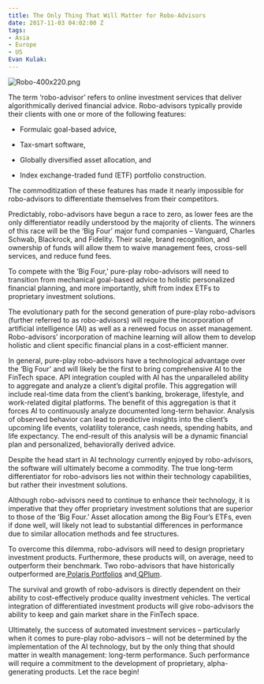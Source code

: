```yaml
---
title: The Only Thing That Will Matter for Robo-Advisors
date: 2017-11-03 04:02:00 Z
tags:
- Asia
- Europe
- US
Evan Kulak: 
---
```


![Robo-400x220.png](/uploads/Robo-400x220.png)

The term ‘robo-advisor’ refers to online investment services that deliver algorithmically derived financial advice. Robo-advisors typically provide their clients with one or more of the following features:

* Formulaic goal-based advice,

* Tax-smart software,

* Globally diversified asset allocation, and

* Index exchange-traded fund (ETF) portfolio construction.

The commoditization of these features has made it nearly impossible for robo-advisors to differentiate themselves from their competitors. <!-- more -->

Predictably, robo-advisors have begun a race to zero, as lower fees are the only differentiator readily understood by the majority of clients. The winners of this race will be the ‘Big Four’ major fund companies – Vanguard, Charles Schwab, Blackrock, and Fidelity. Their scale, brand recognition, and ownership of funds will allow them to waive management fees, cross-sell services, and reduce fund fees.

To compete with the ‘Big Four,’ pure-play robo-advisors will need to transition from mechanical goal-based advice to holistic personalized financial planning, and more importantly, shift from index ETFs to proprietary investment solutions.

The evolutionary path for the second generation of pure-play robo-advisors (further referred to as robo-advisors) will require the incorporation of artificial intelligence (AI) as well as a renewed focus on asset management. Robo-advisors’ incorporation of machine learning will allow them to develop holistic and client specific financial plans in a cost-efficient manner.

In general, pure-play robo-advisors have a technological advantage over the ‘Big Four’ and will likely be the first to bring comprehensive AI to the FinTech space. API integration coupled with AI has the unparalleled ability to aggregate and analyze a client’s digital profile. This aggregation will include real-time data from the client’s banking, brokerage, lifestyle, and work-related digital platforms. The benefit of this aggregation is that it forces AI to continuously analyze documented long-term behavior. Analysis of observed behavior can lead to predictive insights into the client’s upcoming life events, volatility tolerance, cash needs, spending habits, and life expectancy. The end-result of this analysis will be a dynamic financial plan and personalized, behaviorally derived advice.

Despite the head start in AI technology currently enjoyed by robo-advisors, the software will ultimately become a commodity. The true long-term differentiator for robo-advisors lies not within their technology capabilities, but rather their investment solutions.

Although robo-advisors need to continue to enhance their technology, it is imperative that they offer proprietary investment solutions that are superior to those of the ‘Big Four.’ Asset allocation among the Big Four’s ETFs, even if done well, will likely not lead to substantial differences in performance due to similar allocation methods and fee structures.

To overcome this dilemma, robo-advisors will need to design proprietary investment products. Furthermore, these products will, on average, need to outperform their benchmark. Two robo-advisors that have historically outperformed are[ Polaris Portfolios](http://www.polarisportfolios.com/) and[ QPlum](https://www.qplum.co/).

The survival and growth of robo-advisors is directly dependent on their ability to cost-effectively produce quality investment vehicles. The vertical integration of differentiated investment products will give robo-advisors the ability to keep and gain market share in the FinTech space.

Ultimately, the success of automated investment services – particularly when it comes to pure-play robo-advisors – will not be determined by the implementation of the AI technology, but by the only thing that should matter in wealth management: long-term performance. Such performance will require a commitment to the development of proprietary, alpha-generating products. Let the race begin!